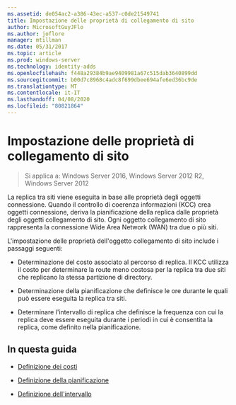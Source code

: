 ```yaml
---
ms.assetid: de054ac2-a386-43ec-a537-c0de21549741
title: Impostazione delle proprietà di collegamento di sito
author: MicrosoftGuyJFlo
ms.author: joflore
manager: mtillman
ms.date: 05/31/2017
ms.topic: article
ms.prod: windows-server
ms.technology: identity-adds
ms.openlocfilehash: f448a29384b9ae9409981a67c515dab3640899dd
ms.sourcegitcommit: b00d7c8968c4adc8f699dbee694afe6ed36bc9de
ms.translationtype: MT
ms.contentlocale: it-IT
ms.lasthandoff: 04/08/2020
ms.locfileid: "80821864"
---
```

# <a name="setting-site-link-properties"></a>Impostazione delle proprietà di collegamento di sito

>Si applica a: Windows Server 2016, Windows Server 2012 R2, Windows Server 2012

La replica tra siti viene eseguita in base alle proprietà degli oggetti connessione. Quando il controllo di coerenza informazioni (KCC) crea oggetti connessione, deriva la pianificazione della replica dalle proprietà degli oggetti collegamento di sito. Ogni oggetto collegamento di sito rappresenta la connessione Wide Area Network (WAN) tra due o più siti.  
  
L'impostazione delle proprietà dell'oggetto collegamento di sito include i passaggi seguenti:  
  
-   Determinazione del costo associato al percorso di replica. Il KCC utilizza il costo per determinare la route meno costosa per la replica tra due siti che replicano la stessa partizione di directory.  
  
-   Determinazione della pianificazione che definisce le ore durante le quali può essere eseguita la replica tra siti.  
  
-   Determinare l'intervallo di replica che definisce la frequenza con cui la replica deve essere eseguita durante i periodi in cui è consentita la replica, come definito nella pianificazione.  
  
## <a name="in-this-guide"></a>In questa guida  
  
-   [Definizione dei costi](../../ad-ds/plan/Determining-the-Cost.md)  
  
-   [Definizione della pianificazione](../../ad-ds/plan/Determining-the-Schedule.md)  
  
-   [Definizione dell'intervallo](../../ad-ds/plan/Determining-the-Interval.md)  
  


